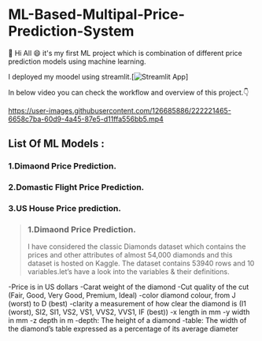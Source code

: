 # ML-Based-Multipal-Price-Prediction-System
:wave: Hi All :smile: it's my first ML project which is combination of different price prediction models using machine learning.

I deployed my moodel using streamlit.[![Streamlit App](https://static.streamlit.io/badges/streamlit_badge_black_white.svg)]

In below video you can check the workflow and overview of this project.:point_down:

https://user-images.githubusercontent.com/126685886/222221465-6658c7ba-60d9-4a45-87e5-d11ffa556bb5.mp4

## List Of ML Models :

### 1.Dimaond Price Prediction.
### 2.Domastic Flight Price Prediction.
### 3.US House Price prediction.

>### 1.Dimaond Price Prediction.
>I have considered the classic Diamonds dataset which contains the prices and other attributes of almost 54,000 diamonds and this dataset is hosted on Kaggle. The dataset contains 53940 rows and 10 variables.let’s have a look into the variables & their definitions.

-Price is in US dollars
-Carat weight of the diamond
-Cut quality of the cut (Fair, Good, Very Good, Premium, Ideal)
-color diamond colour, from J (worst) to D (best)
-clarity a measurement of how clear the diamond is (I1 (worst), SI2, SI1, VS2, VS1, VVS2, VVS1, IF (best))
-x length in mm
-y width in mm
-z depth in m
-depth: The height of a diamond
-table: The width of the diamond’s table expressed as a percentage of its average diameter






